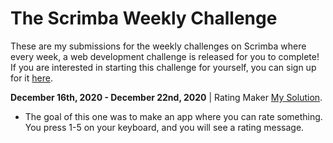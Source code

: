 # The Scrimba Weekly Challenge
These are my submissions for the weekly challenges on Scrimba where every week, a web development challenge is released for you to complete! If you are interested in starting this challenge for yourself, you can sign up for it [here](https://weeklychallenge.scrimba.com/).

**December 16th, 2020 - December 22nd, 2020** | Rating Maker [My Solution](https://scrimba.com/scrim/co43f4c7e92f27739cf820ecc).
- The goal of this one was to make an app where you can rate something. You press 1-5 on your keyboard, and you will see a rating message. 



